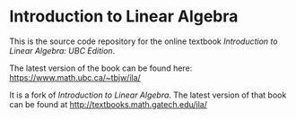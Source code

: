 
# Introduction to Linear Algebra

This is the source code repository for the online textbook *Introduction to Linear Algebra: UBC Edition*.

The latest version of the book can be found here: <https://www.math.ubc.ca/~tbjw/ila/>

It is a fork of *Introduction to Linear Algebra*. The latest version of that book can be found at <http://textbooks.math.gatech.edu/ila/>
